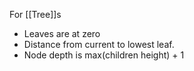 For [[Tree]]s
* Leaves are at zero
* Distance from current to lowest leaf.
* Node depth is max(children height) + 1